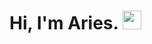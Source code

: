 # Hi, I'm Aries. <img src="https://raw.githubusercontent.com/MartinHeinz/MartinHeinz/master/wave.gif" width="30px">
